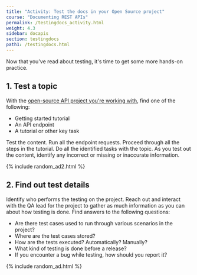 ```yaml
---
title: "Activity: Test the docs in your Open Source project"
course: "Documenting REST APIs"
permalink: /testingdocs_activity.html
weight: 4.3
sidebar: docapis
section: testingdocs
path1: /testingdocs.html
---
```


Now that you've read about testing, it's time to get some more hands-on practice.

## 1. Test a topic

With the [open-source API project you're working with](docapis_find_open_source_project.html), find one of the following:

* Getting started tutorial
* An API endpoint
* A tutorial or other key task

Test the content. Run all the endpoint requests. Proceed through all the steps in the tutorial. Do all the identified tasks with the topic. As you test out the content, identify any incorrect or missing or inaccurate information.

{% include random_ad2.html %}

## 2. Find out test details

Identify who performs the testing on the project. Reach out and interact with the QA lead for the project to gather as much information as you can about how testing is done. Find answers to the following questions:

* Are there test cases used to run through various scenarios in the project?
* Where are the test cases stored?
* How are the tests executed? Automatically? Manually?
* What kind of testing is done before a release?
* If you encounter a bug while testing, how should you report it?

{% include random_ad.html %}
